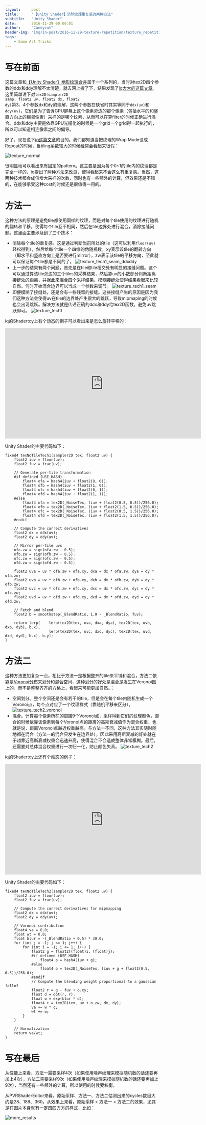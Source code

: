 ```yaml
---
layout:     post
title:      "【Unity Shader】消除纹理重复感的两种方法"
subtitle:   "Unity Shader"
date:       2016-11-29 00:00:01
author:     "Candycat"
header-img: "img/in-post/2016-11-29-texture-repetition/texture_repetition_title.jpg"
tags:
    - Game Art Tricks
---
```


# 写在前面

这篇文章和[【Unity Shader】地形纹理合并](http://candycat1992.github.io/2016/11/28/blend-terrain-textures/)属于一个系列的，当时对tex2D四个参数的ddx和ddy理解不太清楚，就去网上搜了下，结果发现了[iq大大的这篇文章](http://www.iquilezles.org/www/articles/texturerepetition/texturerepetition.htm)。这里简单讲下对<code>tex2D(sampler2D samp, float2 uv, float2 dx, float2 dy)</code>第3、4个参数dx和dy的理解，这两个参数在缺省时其实等同于<code>ddx(uv)</code>和<code>ddy(uv)</code>，它们是为了告诉GPU屏幕上这个像素旁边的那个像素（包括水平的和竖直方向上的相邻像素）采样的是哪个纹素，从而可以在算filter的时候正确进行混合。ddx和ddy主要是依靠GPU光栅化的时候是一个grid一个grid得一起执行的，所以可以知道相连像素之间的偏导。

好了，现在说下[iq这篇文章](http://www.iquilezles.org/www/articles/texturerepetition/texturerepetition.htm)的目的。我们都知道当把纹理的Wrap Mode设成Repeat的时候，当tiling系数较大的时候经常会看起来很假：

![texture_normal](http://candycat1992.github.io/img/in-post/2016-11-29-texture-repetition/texture_normal.png)

很明显地可以看出来有固定的pattern。这主要是因为每个0~1的tile内的纹理都是完全一样的，iq提出了两种方法来改良，使得看起来不会这么有重复感。当然，这两种技术都会成倍增大采样的次数，同时也有一些额外的计算，但效果还是不错的，在能够承受这种cost的时候还是很值得一用的。

# 方法一

这种方法的原理是避免tile都使用同样的纹理，而是对每个tile使用的纹理进行随机的翻转和平移，使得每个tile互不相同，然后在tile边界处进行混合，消除接缝问题。这里面主要涉及到了三个技术：

* 消除每个tile的重复感。这是通过判断当前所处的tile（这可以利用<code>floor(uv)</code>轻松得到），然后给每个tile一个四维的伪随机数，xy表示该tile的翻转方向（即水平和竖直方向上是否要进行mirror），zw表示该tile的平移方向，至此就可以保证每个tile都是不同的了。
    ![texture_tech1_seam_ddxddy](http://candycat1992.github.io/img/in-post/2016-11-29-texture-repetition/texture_tech1_seam_ddxddy.png)
* 上一步的结果有两个问题，首先是在tile和tile相交处有明显的接缝问题。这个可以通过算该tile旁边的三个tiles的采样结果，然后靠uv的小数部分判断距离接缝处的距离，并据此来混合四个采样结果，模糊接缝处使得结果看起来比较自然。何时开始混合边界可以当成一个参数来调节。
    ![texture_tech1_seam](http://candycat1992.github.io/img/in-post/2016-11-29-texture-repetition/texture_tech1_seam.png)
* 即便模糊了接缝处，还是会有一些残留的接缝。这些接缝产生的原因是因为我们这种方法会使得uv在tile的边界处产生很大的跳跃，导致mipmaping的时候也会出现跳跃。解决方法就是传递正确的ddx和ddy给tex2D函数，避免uv跳跃即可。
    ![texture_tech1](http://candycat1992.github.io/img/in-post/2016-11-29-texture-repetition/texture_tech1.png)

iq的Shadertoy上有个动态的例子可以看出来是怎么旋转平移的：

<iframe width="640" height="360" frameborder="0" src="https://www.shadertoy.com/embed/lt2GDd?gui=true&t=10&paused=true&muted=false" allowfullscreen></iframe>

Unity Shader的主要代码如下：

```
fixed4 texNoTileTech1(sampler2D tex, float2 uv) {
	float2 iuv = floor(uv);
	float2 fuv = frac(uv);

	// Generate per-tile transformation
	#if defined (USE_HASH)
		float4 ofa = hash4(iuv + float2(0, 0));
		float4 ofb = hash4(iuv + float2(1, 0));
		float4 ofc = hash4(iuv + float2(0, 1));
		float4 ofd = hash4(iuv + float2(1, 1));
	#else
		float4 ofa = tex2D(_NoiseTex, (iuv + float2(0.5, 0.5))/256.0);
		float4 ofb = tex2D(_NoiseTex, (iuv + float2(1.5, 0.5))/256.0);
		float4 ofc = tex2D(_NoiseTex, (iuv + float2(0.5, 1.5))/256.0);
		float4 ofd = tex2D(_NoiseTex, (iuv + float2(1.5, 1.5))/256.0);
	#endif

	// Compute the correct derivatives
	float2 dx = ddx(uv);
	float2 dy = ddy(uv);

	// Mirror per-tile uvs
	ofa.zw = sign(ofa.zw - 0.5);
	ofb.zw = sign(ofb.zw - 0.5);
	ofc.zw = sign(ofc.zw - 0.5);
	ofd.zw = sign(ofd.zw - 0.5);

	float2 uva = uv * ofa.zw + ofa.xy, dxa = dx * ofa.zw, dya = dy * ofa.zw;
	float2 uvb = uv * ofb.zw + ofb.xy, dxb = dx * ofb.zw, dyb = dy * ofb.zw;
	float2 uvc = uv * ofc.zw + ofc.xy, dxc = dx * ofc.zw, dyc = dy * ofc.zw;
	float2 uvd = uv * ofd.zw + ofd.xy, dxd = dx * ofd.zw, dyd = dy * ofd.zw;

	// Fetch and blend
	float2 b = smoothstep(_BlendRatio, 1.0 - _BlendRatio, fuv);

	return lerp(	lerp(tex2D(tex, uva, dxa, dya), tex2D(tex, uvb, dxb, dyb), b.x),
					lerp(tex2D(tex, uvc, dxc, dyc), tex2D(tex, uvd, dxd, dyd), b.x), b.y);
}
```

# 方法二

这种方法更加复杂一点，相比于方法一是根据整齐的tile来平铺和混合，方法二依靠是[Voronoi分布](http://www.iquilezles.org/www/articles/smoothvoronoi/smoothvoronoi.htm)来划分和混合空间，这种划分的好处是混合是发生在Voronoi图上的，而不是整整齐齐的方格上，看起来可能更加自然。：

* 空间划分。整个空间还是会有若干的tile，但是会在每个tile内随机生成一个Voronoi点，每个点对应了一个纹理样式（靠随机平移来区分）。
    ![texture_tech2_voronoi](http://candycat1992.github.io/img/in-post/2016-11-29-texture-repetition/texture_tech2_voronoi.png)
* 混合。计算每个像素所在的周围9个Voronoi点，采样得到它们的纹理颜色，混合的时候依靠该像素到每个Voronoi点的距离的高斯衰减值作为混合权重，也就是说，距离Voronoi点越近权重越高。与方法一不同，这种方法其实随时随地都在混合（方法一的混合只发生在边界处），因此采用高斯衰减的好处就在于越靠近高斯衰减权重会迅速升高，使得混合不会造成整体非常模糊。最后，还需要对总体混合权重进行一次归一化，防止颜色失真。
    ![texture_tech2](http://candycat1992.github.io/img/in-post/2016-11-29-texture-repetition/texture_tech2.png)

iq的Shadertoy上还有个动态的例子：

<iframe width="640" height="360" frameborder="0" src="https://www.shadertoy.com/embed/4tsGzf?gui=true&t=10&paused=true&muted=false" allowfullscreen></iframe>

Unity Shader的主要代码如下：

```
fixed4 texNoTileTech2(sampler2D tex, float2 uv) {
	float2 iuv = floor(uv);
	float2 fuv = frac(uv);

	// Compute the correct derivatives for mipmapping
	float2 dx = ddx(uv);
	float2 dy = ddy(uv);

	// Voronoi contribution
	float4 va = 0.0;
	float wt = 0.0;
	float blur = -(_BlendRatio + 0.5) * 30.0;
	for (int j = -1; j <= 1; j++) {
		for (int i = -1; i <= 1; i++) {
			float2 g = float2((float)i, (float)j);
			#if defined (USE_HASH)
				float4 o = hash4(iuv + g);
			#else
				float4 o = tex2D(_NoiseTex, (iuv + g + float2(0.5, 0.5))/256.0);
			#endif
		    // Compute the blending weight proportional to a gaussian fallof
			float2 r = g - fuv + o.xy;
			float d = dot(r, r);
			float w = exp(blur * d);
			float4 c = tex2D(tex, uv + o.zw, dx, dy);
			va += w * c;
			wt += w;
		}
	}

	// Normalization
	return va/wt;
}
```

# 写在最后

从性能上来看，方法一需要采样4次（如果使用噪声纹理来模拟随机数的话还要再加上4次），方法二需要采样9次（如果使用噪声纹理来模拟随机数的话还要再加上9次），当然还有一些额外的计算，所以使用的时候要权衡。

从PVRShaderEditor来看，原始采样、方法一、方法二估测出来的cycles数目大约是28、188、360。从效果上来看，原始采样 < 方法一 < 方法二的效果，尤其是在图片本身就有一定四四方方的样式，比如：

![more_results](http://candycat1992.github.io/img/in-post/2016-11-29-texture-repetition/more_results.jpg)